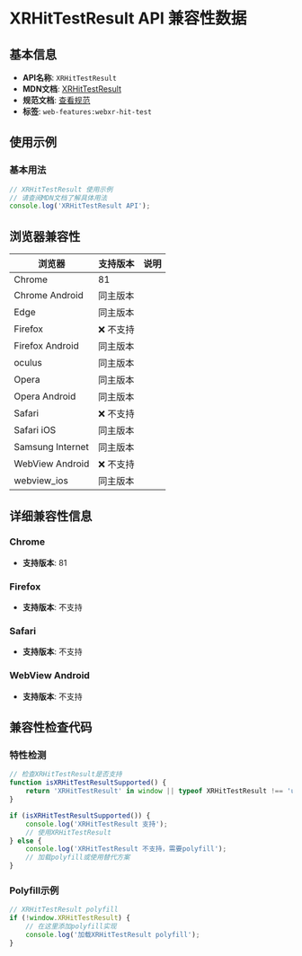# XRHitTestResult API 兼容性数据

## 基本信息

- **API名称**: `XRHitTestResult`
- **MDN文档**: [XRHitTestResult](https://developer.mozilla.org/docs/Web/API/XRHitTestResult)
- **规范文档**: [查看规范](https://immersive-web.github.io/hit-test/#xr-hit-test-result-interface)
- **标签**: `web-features:webxr-hit-test`

## 使用示例

### 基本用法

```javascript
// XRHitTestResult 使用示例
// 请查阅MDN文档了解具体用法
console.log('XRHitTestResult API');
```

## 浏览器兼容性

| 浏览器 | 支持版本 | 说明 |
|--------|----------|------|
| Chrome | 81 |  |
| Chrome Android | 同主版本 |  |
| Edge | 同主版本 |  |
| Firefox | ❌ 不支持 |  |
| Firefox Android | 同主版本 |  |
| oculus | 同主版本 |  |
| Opera | 同主版本 |  |
| Opera Android | 同主版本 |  |
| Safari | ❌ 不支持 |  |
| Safari iOS | 同主版本 |  |
| Samsung Internet | 同主版本 |  |
| WebView Android | ❌ 不支持 |  |
| webview_ios | 同主版本 |  |

## 详细兼容性信息

### Chrome

- **支持版本**: 81

### Firefox

- **支持版本**: 不支持

### Safari

- **支持版本**: 不支持

### WebView Android

- **支持版本**: 不支持

## 兼容性检查代码

### 特性检测

```javascript
// 检查XRHitTestResult是否支持
function isXRHitTestResultSupported() {
    return 'XRHitTestResult' in window || typeof XRHitTestResult !== 'undefined';
}

if (isXRHitTestResultSupported()) {
    console.log('XRHitTestResult 支持');
    // 使用XRHitTestResult
} else {
    console.log('XRHitTestResult 不支持，需要polyfill');
    // 加载polyfill或使用替代方案
}
```

### Polyfill示例

```javascript
// XRHitTestResult polyfill
if (!window.XRHitTestResult) {
    // 在这里添加polyfill实现
    console.log('加载XRHitTestResult polyfill');
}
```

